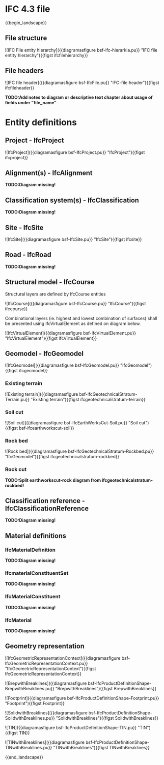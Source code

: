# IFC 4.3 file

{{begin_landscape}}
## File structure

![IFC File entity hierarchy]({{diagramasfigure bsf-ifc-hierarkia.pu}} "IFC file entity hierarchy"){{figst ifcfilehierarchy}}


## File headers

![IFC file header]({{diagramasfigure bsf-IfcFile.pu}} "IFC-file header"){{figst ifcfileheader}}

**TODO:Add notes to diagram or descriptive text chapter about usage of fields under "file_name"**

# Entity definitions

## Project - IfcProject

![IfcProject]({{diagramasfigure bsf-IfcProject.pu}} "IfcProject"){{figst ifcproject}}

## Alignment(s) - IfcAlignment

**TODO:Diagram missing!**

## Classification system(s) - IfcClassification

**TODO:Diagram missing!**

## Site - IfcSite

![IfcSite]({{diagramasfigure bsf-IfcSite.pu}} "IfcSite"){{figst ifcsite}}

## Road - IfcRoad

**TODO:Diagram missing!**

## Structural model - IfcCourse

Structural layers are defined by IfcCourse entities

![IfcCourse]({{diagramasfigure bsf-IfcCourse.pu}} "IfcCourse"){{figst ifccourse}}

Combinational layers (ie. highest and lowest combination of surfaces) shall be presented using IfcVirtualElement as defined on diagram below.

![IfcVirtualElement]({{diagramasfigure bsf-IfcVirtualElement.pu}} "IfcVirtualElement"){{figst IfcVirtualElement}}

## Geomodel - IfcGeomodel

![IfcGeomodel]({{diagramasfigure bsf-IfcGeomodel.pu}} "IfcGeomodel"){{figst ifcgeomodel}}

### Existing terrain

![Existing terrain]({{diagramasfigure bsf-IfcGeotechnicalStratum-Terrain.pu}} "Existing terrain"){{figst ifcgeotechnicalstratum-terrain}}

### Soil cut

![Soil cut]({{diagramasfigure bsf-IfcEarthWorksCut-Soil.pu}} "Soil cut"){{figst bsf-ifcearthworkscut-soil}}

### Rock bed

![Rock bed]({{diagramasfigure bsf-IfcGeotechnicalStratum-Rockbed.pu}} "IfcGeomodel"){{figst ifcgeotechnicalstratum-rockbed}}

### Rock cut

**TODO:Split earthworkscut-rock diagram from ifcgeotechnicalstratum-rockbed!**

## Classification reference - IfcClassificationReference

**TODO:Diagram missing!**

## Material definitions

### IfcMaterialDefinition

**TODO:Diagram missing!**

### IfcmaterialConstituentSet

**TODO:Diagram missing!**

### IfcMaterialConstituent

**TODO:Diagram missing!**

### IfcMaterial

**TODO:Diagram missing!**

## Geometry representation

![IfcGeometricRepresentationContext]({{diagramasfigure bsf-IfcGeometricRepresentationContext.pu}} "IfcGeometricRepresentationContext"){{figst IfcGeometricRepresentationContext}}

![BrepwithBreaklines]({{diagramasfigure bsf-IfcProductDefinitionShape-BrepwithBreaklines.pu}} "BrepwithBreaklines"){{figst BrepwithBreaklines}}

![Footprint]({{diagramasfigure bsf-IfcProductDefinitionShape-Footprint.pu}} "Footprint"){{figst Footprint}}

![SolidwithBreaklines]({{diagramasfigure bsf-IfcProductDefinitionShape-SolidwithBreaklines.pu}} "SolidwithBreaklines"){{figst SolidwithBreaklines}}

![TIN]({{diagramasfigure bsf-IfcProductDefinitionShape-TIN.pu}} "TIN"){{figst TIN}}

![TINwithBreaklines]({{diagramasfigure bsf-IfcProductDefinitionShape-TINwithBreaklines.pu}} "TINwithBreaklines"){{figst TINwithBreaklines}}

{{end_landscape}}

